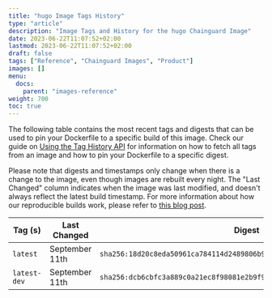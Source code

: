 ```yaml
---
title: "hugo Image Tags History"
type: "article"
description: "Image Tags and History for the hugo Chainguard Image"
date: 2023-06-22T11:07:52+02:00
lastmod: 2023-06-22T11:07:52+02:00
draft: false
tags: ["Reference", "Chainguard Images", "Product"]
images: []
menu:
  docs:
    parent: "images-reference"
weight: 700
toc: true
---
```


The following table contains the most recent tags and digests that can be used to pin your Dockerfile to a specific build of this image. Check our guide on [Using the Tag History API](/chainguard/chainguard-images/using-the-tag-history-api/) for information on how to fetch all tags from an image and how to pin your Dockerfile to a specific digest.

Please note that digests and timestamps only change when there is a change to the image, even though images are rebuilt every night. The "Last Changed" column indicates when the image was last modified, and doesn't always reflect the latest build timestamp. For more information about how our reproducible builds work, please refer to [this blog post](https://www.chainguard.dev/unchained/reproducing-chainguards-reproducible-image-builds).

| Tag (s)       | Last Changed   | Digest                                                                    |
|---------------|----------------|---------------------------------------------------------------------------|
|  `latest`     | September 11th | `sha256:18d20c8eda50961ca784114d2489806b9364013aa47f2840e3135d4b6f8e0992` |
|  `latest-dev` | September 11th | `sha256:dcb6cbfc3a889c0a21ec8f98081e2b9f9e2d5a70b577d51bf19faeb6df579dc2` |
